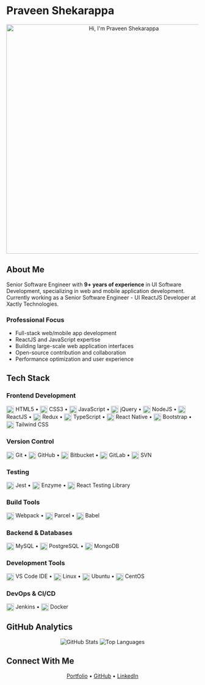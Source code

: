 # Praveen Shekarappa

<div align="center">
    <img src="https://miro.medium.com/v2/resize:fit:1358/0*FGD6BUzzZs1VJLuY.gif" alt="Hi, I'm Praveen Shekarappa" width="600px">
</div>

## About Me

Senior Software Engineer with **9+ years of experience** in UI Software Development, specializing in web and mobile application development. Currently working as a Senior Software Engineer - UI ReactJS Developer at Xactly Technologies.

### Professional Focus

- Full-stack web/mobile app development
- ReactJS and JavaScript expertise
- Building large-scale web application interfaces
- Open-source contribution and collaboration
- Performance optimization and user experience

## Tech Stack

### Frontend Development

<img src="https://cdn.jsdelivr.net/gh/devicons/devicon/icons/html5/html5-original.svg" width="20" height="20" style="vertical-align: middle;"/> HTML5 •
<img src="https://cdn.jsdelivr.net/gh/devicons/devicon/icons/css3/css3-original.svg" width="20" height="20" style="vertical-align: middle;"/> CSS3 •
<img src="https://cdn.jsdelivr.net/gh/devicons/devicon/icons/javascript/javascript-original.svg" width="20" height="20" style="vertical-align: middle;"/> JavaScript •
<img src="https://cdn.jsdelivr.net/gh/devicons/devicon/icons/jquery/jquery-original.svg" width="20" height="20" style="vertical-align: middle;"/> jQuery •
<img src="https://cdn.jsdelivr.net/gh/devicons/devicon/icons/nodejs/nodejs-original.svg" width="20" height="20" style="vertical-align: middle;"/> NodeJS •
<img src="https://cdn.jsdelivr.net/gh/devicons/devicon/icons/react/react-original.svg" width="20" height="20" style="vertical-align: middle;"/> ReactJS •
<img src="https://cdn.jsdelivr.net/gh/devicons/devicon/icons/redux/redux-original.svg" width="20" height="20" style="vertical-align: middle;"/> Redux •
<img src="https://cdn.jsdelivr.net/gh/devicons/devicon/icons/typescript/typescript-original.svg" width="20" height="20" style="vertical-align: middle;"/> TypeScript •
<img src="https://cdn.jsdelivr.net/gh/devicons/devicon/icons/react/react-original.svg" width="20" height="20" style="vertical-align: middle;"/> React Native •
<img src="https://cdn.jsdelivr.net/gh/devicons/devicon/icons/bootstrap/bootstrap-original.svg" width="20" height="20" style="vertical-align: middle;"/> Bootstrap •
<img src="https://cdn.jsdelivr.net/gh/devicons/devicon/icons/tailwindcss/tailwindcss-plain.svg" width="20" height="20" style="vertical-align: middle;"/> Tailwind CSS

### Version Control

<img src="https://cdn.jsdelivr.net/gh/devicons/devicon/icons/git/git-original.svg" width="20" height="20" style="vertical-align: middle;"/> Git •
<img src="https://cdn.jsdelivr.net/gh/devicons/devicon/icons/github/github-original.svg" width="20" height="20" style="vertical-align: middle;"/> GitHub •
<img src="https://cdn.jsdelivr.net/gh/devicons/devicon/icons/bitbucket/bitbucket-original.svg" width="20" height="20" style="vertical-align: middle;"/> Bitbucket •
<img src="https://cdn.jsdelivr.net/gh/devicons/devicon/icons/gitlab/gitlab-original.svg" width="20" height="20" style="vertical-align: middle;"/> GitLab •
<img src="https://cdn.jsdelivr.net/gh/devicons/devicon/icons/subversion/subversion-original.svg" width="20" height="20" style="vertical-align: middle;"/> SVN

### Testing

<img src="https://cdn.jsdelivr.net/gh/devicons/devicon/icons/jest/jest-plain.svg" width="20" height="20" style="vertical-align: middle;"/> Jest •
<img src="https://cdn.jsdelivr.net/gh/devicons/devicon/icons/mocha/mocha-plain.svg" width="20" height="20" style="vertical-align: middle;"/> Enzyme •
<img src="https://cdn.jsdelivr.net/gh/devicons/devicon/icons/jasmine/jasmine-plain.svg" width="20" height="20" style="vertical-align: middle;"/> React Testing Library

### Build Tools

<img src="https://cdn.jsdelivr.net/gh/devicons/devicon/icons/webpack/webpack-original.svg" width="20" height="20" style="vertical-align: middle;"/> Webpack •
<img src="https://cdn.jsdelivr.net/gh/devicons/devicon/icons/vite/vite-original.svg" width="20" height="20" style="vertical-align: middle;"/> Parcel •
<img src="https://cdn.jsdelivr.net/gh/devicons/devicon/icons/babel/babel-original.svg" width="20" height="20" style="vertical-align: middle;"/> Babel

### Backend & Databases

<img src="https://cdn.jsdelivr.net/gh/devicons/devicon/icons/mysql/mysql-original-wordmark.svg" width="20" height="20" style="vertical-align: middle;"/> MySQL •
<img src="https://cdn.jsdelivr.net/gh/devicons/devicon/icons/postgresql/postgresql-original-wordmark.svg" width="20" height="20" style="vertical-align: middle;"/> PostgreSQL •
<img src="https://cdn.jsdelivr.net/gh/devicons/devicon/icons/mongodb/mongodb-original-wordmark.svg" width="20" height="20" style="vertical-align: middle;"/> MongoDB

### Development Tools

<img src="https://cdn.jsdelivr.net/gh/devicons/devicon/icons/vscode/vscode-original.svg" width="20" height="20" style="vertical-align: middle;"/> VS Code IDE •
<img src="https://cdn.jsdelivr.net/gh/devicons/devicon/icons/linux/linux-original.svg" width="20" height="20" style="vertical-align: middle;"/> Linux •
<img src="https://cdn.jsdelivr.net/gh/devicons/devicon/icons/ubuntu/ubuntu-plain-wordmark.svg" width="20" height="20" style="vertical-align: middle;"/> Ubuntu •
<img src="https://cdn.jsdelivr.net/gh/devicons/devicon/icons/centos/centos-original-wordmark.svg" width="20" height="20" style="vertical-align: middle;"/> CentOS

### DevOps & CI/CD

<img src="https://cdn.jsdelivr.net/gh/devicons/devicon/icons/jenkins/jenkins-original.svg" width="20" height="20" style="vertical-align: middle;"/> Jenkins •
<img src="https://cdn.jsdelivr.net/gh/devicons/devicon/icons/docker/docker-original-wordmark.svg" width="20" height="20" style="vertical-align: middle;"/> Docker

## GitHub Analytics

<div align="center">
    <img src="https://github-readme-stats.vercel.app/api?username=pravn27&show_icons=true&theme=radical" alt="GitHub Stats">
    <img src="https://github-readme-stats.vercel.app/api/top-langs/?username=pravn27&layout=compact&theme=radical" alt="Top Languages">
</div>

## Connect With Me

<div align="center">
    <a href="https://pravn27.github.io/dev-portfolio/">Portfolio</a> • 
    <a href="https://github.com/pravn27">GitHub</a> • 
    <a href="https://www.linkedin.com/in/praveen-shekarappa/">LinkedIn</a>
</div>
